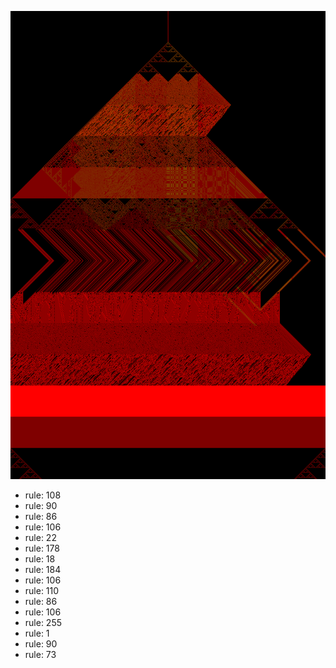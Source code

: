 ![photo](./output.png) 
 * rule: 108
* rule: 90
* rule: 86
* rule: 106
* rule: 22
* rule: 178
* rule: 18
* rule: 184
* rule: 106
* rule: 110
* rule: 86
* rule: 106
* rule: 255
* rule: 1
* rule: 90
* rule: 73
